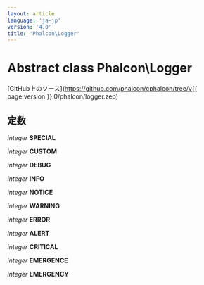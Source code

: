 ```yaml
---
layout: article
language: 'ja-jp'
version: '4.0'
title: 'Phalcon\Logger'
---
```

# Abstract class **Phalcon\Logger**

[GitHub上のソース](https://github.com/phalcon/cphalcon/tree/v{{ page.version }}.0/phalcon/logger.zep)

## 定数

*integer* **SPECIAL**

*integer* **CUSTOM**

*integer* **DEBUG**

*integer* **INFO**

*integer* **NOTICE**

*integer* **WARNING**

*integer* **ERROR**

*integer* **ALERT**

*integer* **CRITICAL**

*integer* **EMERGENCE**

*integer* **EMERGENCY**